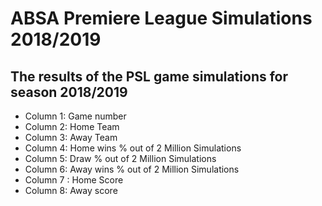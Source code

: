 # ABSA Premiere League Simulations 2018/2019

## The results of the PSL game simulations for season 2018/2019

* Column 1: Game number
* Column 2: Home Team
* Column 3: Away Team
* Column 4: Home wins % out of 2 Million Simulations
* Column 5: Draw % out of 2 Million Simulations
* Column 6: Away wins % out of 2 Million Simulations
* Column 7 : Home Score
* Column 8: Away score
